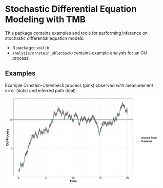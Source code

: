# Stochastic Differential Equation Modeling with TMB

This package contains examples and tools for performing inference on stochastic differential equation models.

- R package: `sdelib`
- `analysis/ornstein_uhlenbeck/`contains example analysis for an OU process.

## Examples

Example Ornstein-Uhlenbeck process (pink) observed with measurement error (dots) and inferred path (teal).

![](analysis/ornstein_uhlenbeck/fig/ou_example.png)
